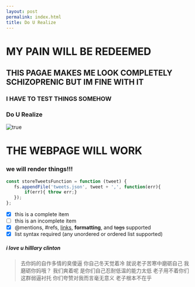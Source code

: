 ```yaml
---
layout: post
permalink: index.html
title: Do U Realize
---
```

 
# MY PAIN WILL BE REDEEMED


## THIS PAGAE MAKES ME LOOK COMPLETELY SCHIZOPRENIC BUT IM FINE WITH IT 
### I HAVE TO TEST THINGS SOMEHOW 
### Do U Realize

![true](./assets/img/welcome.jpg)

# THE WEBPAGE **WILL** WORK 

### we will render things!!!


```js
const storeTweetsFunction = function (tweet) {
   fs.appendFile('tweets.json', tweet + ',', function(err){
       if(err){ throw err;}
   });
};
```

- [x] this is a complete item
- [    ] this is an incomplete item
- [x] @mentions, #refs, [links](), **formatting**, and <del>tags</del> supported
- [x] list syntax required (any unordered or ordered list supported)

##### i love u hilllary clinton

> 去你妈的自作多情的臭傻逼
> 你自己冬天觉着冷
> 就说老子苦寒中磨砺自己
> 我磨砺你妈哦？
> 我们爽着呢
> 是你们自己忍耐低温的能力太低
> 老子用不着你们这群弱逼衬托
> 你们夸赞对我而言毫无意义
> 老子根本不在乎